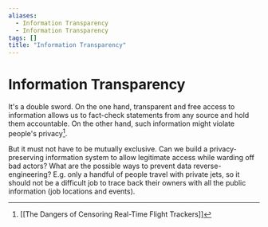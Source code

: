 ```yaml
---
aliases:
  - Information Transparency
  - Information Transparency
tags: []
title: "Information Transparency"
---
```


# Information Transparency

It's a double sword. On the one hand, transparent and free access to information allows us to fact-check statements from any source and hold them accountable. On the other hand, such information might violate people's privacy[^1].

But it must not have to be mutually exclusive. Can we build a privacy-preserving information system to allow legitimate access while warding off bad actors? What are the possible ways to prevent data reverse-engineering? E.g. only a handful of people travel with private jets, so it should not be a difficult job to trace back their owners with all the public information (job locations and events).

[^1]: [[The Dangers of Censoring Real-Time Flight Trackers]]